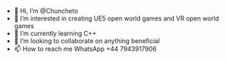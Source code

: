 - 👋 Hi, I’m @Chuncheto
- 👀 I’m interested in creating UE5 open world games and VR open world games 
- 🌱 I’m currently learning C++
- 💞️ I’m looking to collaborate on anything beneficial
- 📫 How to reach me WhatsApp +44 7943917906

<!---
Chuncheto/Chuncheto is a ✨ special ✨ repository because its `README.md` (this file) appears on your GitHub profile.
You can click the Preview link to take a look at your changes.
--->
